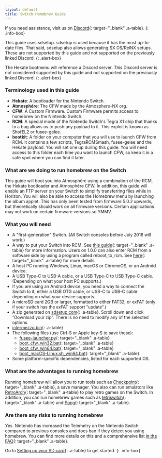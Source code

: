 ```yaml
---
layout: default
title: Switch Homebrew Guide
---
```


If you need assistance, visit us on [Discord](https://discord.gg/C29hYvh){: target="_blank" .a-table}.
{: .info-box}

This guide uses sdsetup. sdsetup is used because it has the most up-to-date files. That said, sdsetup also allows generating SX OS/ReiNX setups. These are not supported by this guide and not supported on the previously linked Discord.
{: .alert-box}

The Hekate bootmenu will reference a Discord server. This Discord server is not considered supported by this guide and not supported on the previously linked Discord. 
{: .alert-box}

### Terminology used in this guide

- **Hekate**: A bootloader for the Nintendo Switch.
- **Atmosphére**: The CFW made by the Atmosphere-NX org.
- **CFW**: A Custom Firmware. Custom Firmware permits access to homebrew on the Nintendo Switch.
- **RCM**: A special mode of the Nintendo Switch's Tegra X1 chip that thanks to a bug allows us to push any payload to it. This exploit is known as ShofEL2 or fusee-gelee.
- **bootkit**: A folder on your computer that you will use to launch CFW from RCM. It contains a few scripts, TegraRCMSmash, fusee-gelee and the Hekate payload. You will set one up during this guide. You will need access to this folder each time you want to launch CFW, so keep it in a safe spot where you can find it later.

### What are we doing to run homebrew on the Switch

This guide will boot you into Atmosphére using a combination of the RCM, the Hekate bootloader and Atmosphére CFW. In addition, this guide will enable an FTP server on your Switch to simplify transferring files while in Horizon. You will also be able to access the Homebrew menu by launching the album applet. This has only been tested from firmware 5.0.2 upwards, but theoretically should work on all firmware versions. Certain applications may not work on certain firmware versions so YMMV.

### What you will need

- A "first-generation" Switch. (All Switch consoles before July 2018 will work.)
- A way to put your Switch into RCM. See [this guide](https://xghostboyx.github.io/RCM-Guide){: target="_blank" .a-table} for more information. Users on 1.0.0 can also enter RCM from a software side by using a program called reboot_to_rcm. See [here](1-0-0.html){: target="_blank" .a-table} for more details.
- A host PC running Windows, Linux, macOS or ChromeOS, or an Android device.
- A USB Type-C to USB-A cable, or a USB Type-C to USB Type-C cable. (Depending on what your host PC supports.)
- If you are using an Android device, you need a way to connect the Switch to it, either a USB OTG cable, or USB-C to USB-C cable depending on what your device supports.
- A microSD card 2GB or larger, formatted to either FAT32, or exFAT (only if your switch has the exFAT support "update".)
- A zip generated on [sdsetup.com](https://www.sdsetup.com/console?switch#atmosphere;atmos_musthave;atmos_bootlogo;atmos_sysftpd;hbmenu;appstorenx;checkpoint;hekate;tegrarcmsmash;){: .a-table}. Scroll down and click "Download your zip". There is no need to modify any of the selected options.
- [intermezzo.bin](https://github.com/Cease-and-DeSwitch/fusee-launcher/raw/master/intermezzo.bin){: .a-table}
- The following files (use Ctrl-S or Apple key-S to save these):
  - [fusee-launcher.py](https://github.com/Cease-and-DeSwitch/fusee-launcher/raw/master/fusee-launcher.py){: target="_blank" .a-table}
  - [boot_cfw_win32.bat](https://gist.github.com/noirscape/e039d84e5e85e502bceb8b3d454a9b46/raw/e3b46e1d4b4168bf58b3e0779e6f43874b63aa88/boot_cfw_win32.bat){: target="_blank" .a-table}
  - [boot_cfw_win64.bat](https://gist.github.com/noirscape/e039d84e5e85e502bceb8b3d454a9b46/raw/e3b46e1d4b4168bf58b3e0779e6f43874b63aa88/boot_cfw_win64.bat){: target="_blank" .a-table}
  - [boot_macOS-Linux.sh_win64.bat](https://gist.github.com/noirscape/e039d84e5e85e502bceb8b3d454a9b46/raw/e3b46e1d4b4168bf58b3e0779e6f43874b63aa88/boot_macOS-Linux.sh){: target="_blank" .a-table}
- Some platform-specific dependencies, listed for each supported OS.

### What are the advantages to running homebrew

Running homebrew will allow you to run tools such as [Checkpoint](https://github.com/BernardoGiordano/Checkpoint){: target="_blank" .a-table}, a save manager.
You also can run emulators like [RetroArch](https://www.retroarch.com/?page=platforms){: target="_blank" .a-table} to play retro games on the Switch.
In addition, you can run homebrew games such as [tetriswitch](https://gbatemp.net/threads/tetriswitch-a-tetris-clone-for-the-switch.498481){: target="_blank" .a-table} and [Pong](https://github.com/I-EAT-CHEEZE-YO/switch_sdl_pong){: target="_blank" .a-table}.

### Are there any risks to running homebrew

Yes. Nintendo has increased the Telemetry on the Nintendo Switch compared to previous consoles and does ban if they detect you using homebrew. You can find more details on this and a comprehensive list [in the FAQ](faq.html#ban){: target="_blank" .a-table}.

Go to [Setting up your SD card](sdcard.html){: .a-table} to get started.
{: .info-box}